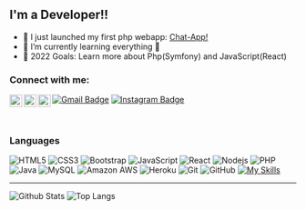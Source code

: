 <!---
Luis4609/Luis4609 is a ✨ special ✨ repository because its `README.md` (this file) appears on your GitHub profile.
You can click the Preview link to take a look at your changes.
--->
## I'm a Developer!!

- 🔭 I just launched my first php webapp: [Chat-App!][chat-app]
- 🌱 I’m currently learning everything 🤣
- 🥅 2022 Goals: Learn more about Php(Symfony) and JavaScript(React)

### Connect with me:

[<img align="left" alt="Luis4609 | Twitter" width="22px" src="https://cdn.jsdelivr.net/npm/simple-icons@v3/icons/twitter.svg" />][twitter]
[<img align="left" alt="Luis4609 | Instagram" width="22px" src="https://cdn.jsdelivr.net/npm/simple-icons@v3/icons/instagram.svg" />][instagram]
[<img align="left" alt="Luis4609 | LinkedIn" width="22px" src="https://cdn.jsdelivr.net/npm/simple-icons@v3/icons/linkedin.svg" />][linkedin]

[![Gmail Badge](https://img.shields.io/badge/-luismonzon4609@gmail.com-c14438?style=flat-square&logo=Gmail&logoColor=white&link=mailto:luismonzon4609@gmail.com)](mailto:luismonzon4609@gmail.com)
[![Instagram Badge](https://img.shields.io/badge/-luism4609-purple?style=flat-square&logo=instagram&logoColor=white&link=https://instagram.com/luism4609/)](https://instagram.com/luism4609)

<br />

### Languages

![HTML5](https://img.shields.io/badge/-Html5-000?&logo=Html5)
![CSS3](https://img.shields.io/badge/-Css3-000?&logo=Css3)
![Bootstrap](https://img.shields.io/badge/-Bootstrap-563D7C?style=flat-square&logo=bootstrap)
![JavaScript](https://img.shields.io/badge/-JavaScript-000?&logo=JavaScript)
![React](https://img.shields.io/badge/-React-black?style=flat-square&logo=react)
![Nodejs](https://img.shields.io/badge/-Nodejs-black?style=flat-square&logo=Node.js)
![PHP](https://img.shields.io/badge/-php-000?&logo=Php&logoColor=007396)
![Java](https://img.shields.io/badge/-Java-000?&logo=Java&logoColor=007396)
![MySQL](https://img.shields.io/badge/-SQL-000?&logo=MySQL)
![Amazon AWS](https://img.shields.io/badge/Amazon%20AWS-232F3E?style=flat-square&logo=amazon-aws)
![Heroku](https://img.shields.io/badge/-Heroku-430098?style=flat-square&logo=heroku)
![Git](https://img.shields.io/badge/-Git-black?style=flat-square&logo=git)
![GitHub](https://img.shields.io/badge/-GitHub-181717?style=flat-square&logo=github)
[![My Skills](https://skillicons.dev/icons?i=js,html,css,bootstrap,react,nextjs,nodejs,express,mongodb,docker,kubernetes,java,spring,php,aws,git,vscode,eclipse)](https://skillicons.dev)

---

![Github Stats](https://github-readme-stats.vercel.app/api?username=Luis4609&count_private=true&show_icons=true&include_all_commits=true)
![Top Langs](https://github-readme-stats.vercel.app/api/top-langs/?username=Luis4609&hide=TeX&layout=compact)


[website]: https://github.com/Luis4609
[chat-app]: https://github.com/Luis4609/Chat-App
[twitter]: https://twitter.com/LuisMon4609
[instagram]: https://www.instagram.com/luism4609/
[linkedin]: https://www.linkedin.com/in/luis-monzon-pedreira-174b13133/

